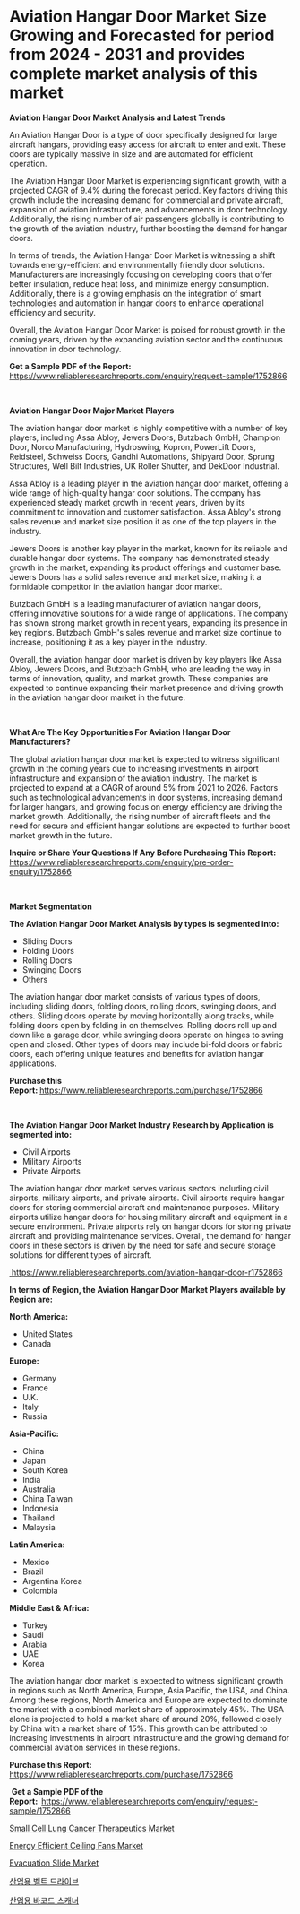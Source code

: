 <p><h1>Aviation Hangar Door Market Size Growing and Forecasted for period from 2024 - 2031 and provides complete market analysis of this market</h1></p><p><strong>Aviation Hangar Door Market Analysis and Latest Trends</strong></p>
<p><p>An Aviation Hangar Door is a type of door specifically designed for large aircraft hangars, providing easy access for aircraft to enter and exit. These doors are typically massive in size and are automated for efficient operation.</p><p>The Aviation Hangar Door Market is experiencing significant growth, with a projected CAGR of 9.4% during the forecast period. Key factors driving this growth include the increasing demand for commercial and private aircraft, expansion of aviation infrastructure, and advancements in door technology. Additionally, the rising number of air passengers globally is contributing to the growth of the aviation industry, further boosting the demand for hangar doors.</p><p>In terms of trends, the Aviation Hangar Door Market is witnessing a shift towards energy-efficient and environmentally friendly door solutions. Manufacturers are increasingly focusing on developing doors that offer better insulation, reduce heat loss, and minimize energy consumption. Additionally, there is a growing emphasis on the integration of smart technologies and automation in hangar doors to enhance operational efficiency and security.</p><p>Overall, the Aviation Hangar Door Market is poised for robust growth in the coming years, driven by the expanding aviation sector and the continuous innovation in door technology.</p></p>
<p><strong>Get a Sample PDF of the Report:&nbsp;</strong> <a href="https://www.reliableresearchreports.com/enquiry/request-sample/1752866">https://www.reliableresearchreports.com/enquiry/request-sample/1752866</a></p>
<p>&nbsp;</p>
<p><strong>Aviation Hangar Door Major Market Players</strong></p>
<p><p>The aviation hangar door market is highly competitive with a number of key players, including Assa Abloy, Jewers Doors, Butzbach GmbH, Champion Door, Norco Manufacturing, Hydroswing, Kopron, PowerLift Doors, Reidsteel, Schweiss Doors, Gandhi Automations, Shipyard Door, Sprung Structures, Well Bilt Industries, UK Roller Shutter, and DekDoor Industrial.</p><p>Assa Abloy is a leading player in the aviation hangar door market, offering a wide range of high-quality hangar door solutions. The company has experienced steady market growth in recent years, driven by its commitment to innovation and customer satisfaction. Assa Abloy's strong sales revenue and market size position it as one of the top players in the industry.</p><p>Jewers Doors is another key player in the market, known for its reliable and durable hangar door systems. The company has demonstrated steady growth in the market, expanding its product offerings and customer base. Jewers Doors has a solid sales revenue and market size, making it a formidable competitor in the aviation hangar door market.</p><p>Butzbach GmbH is a leading manufacturer of aviation hangar doors, offering innovative solutions for a wide range of applications. The company has shown strong market growth in recent years, expanding its presence in key regions. Butzbach GmbH's sales revenue and market size continue to increase, positioning it as a key player in the industry.</p><p>Overall, the aviation hangar door market is driven by key players like Assa Abloy, Jewers Doors, and Butzbach GmbH, who are leading the way in terms of innovation, quality, and market growth. These companies are expected to continue expanding their market presence and driving growth in the aviation hangar door market in the future.</p></p>
<p>&nbsp;</p>
<p><strong>What Are The Key Opportunities For Aviation Hangar Door Manufacturers?</strong></p>
<p><p>The global aviation hangar door market is expected to witness significant growth in the coming years due to increasing investments in airport infrastructure and expansion of the aviation industry. The market is projected to expand at a CAGR of around 5% from 2021 to 2026. Factors such as technological advancements in door systems, increasing demand for larger hangars, and growing focus on energy efficiency are driving the market growth. Additionally, the rising number of aircraft fleets and the need for secure and efficient hangar solutions are expected to further boost market growth in the future.</p></p>
<p><strong>Inquire or Share Your Questions If Any Before Purchasing This Report:</strong> <a href="https://www.reliableresearchreports.com/enquiry/pre-order-enquiry/1752866">https://www.reliableresearchreports.com/enquiry/pre-order-enquiry/1752866</a></p>
<p>&nbsp;</p>
<p><strong>Market Segmentation</strong></p>
<p><strong>The Aviation Hangar Door Market Analysis by types is segmented into:</strong></p>
<p><ul><li>Sliding Doors</li><li>Folding Doors</li><li>Rolling Doors</li><li>Swinging Doors</li><li>Others</li></ul></p>
<p><p>The aviation hangar door market consists of various types of doors, including sliding doors, folding doors, rolling doors, swinging doors, and others. Sliding doors operate by moving horizontally along tracks, while folding doors open by folding in on themselves. Rolling doors roll up and down like a garage door, while swinging doors operate on hinges to swing open and closed. Other types of doors may include bi-fold doors or fabric doors, each offering unique features and benefits for aviation hangar applications.</p></p>
<p><strong>Purchase this Report:&nbsp;</strong><a href="https://www.reliableresearchreports.com/purchase/1752866">https://www.reliableresearchreports.com/purchase/1752866</a></p>
<p>&nbsp;</p>
<p><strong>The Aviation Hangar Door Market Industry Research by Application is segmented into:</strong></p>
<p><ul><li>Civil Airports</li><li>Military Airports</li><li>Private Airports</li></ul></p>
<p><p>The aviation hangar door market serves various sectors including civil airports, military airports, and private airports. Civil airports require hangar doors for storing commercial aircraft and maintenance purposes. Military airports utilize hangar doors for housing military aircraft and equipment in a secure environment. Private airports rely on hangar doors for storing private aircraft and providing maintenance services. Overall, the demand for hangar doors in these sectors is driven by the need for safe and secure storage solutions for different types of aircraft.</p></p>
<p><a href="https://www.reliableresearchreports.com/aviation-hangar-door-r1752866">&nbsp;https://www.reliableresearchreports.com/aviation-hangar-door-r1752866</a></p>
<p><strong>In terms of Region, the Aviation Hangar Door Market Players available by Region are:</strong></p>
<p>
    <p> <strong> North America: </strong>
        <ul>
            <li>United States</li>
            <li>Canada</li>
        </ul>
        </p> 
    <p> <strong> Europe: </strong>
        <ul>
            <li>Germany</li>
            <li>France</li>
            <li>U.K.</li>
            <li>Italy</li>
            <li>Russia</li>
        </ul>
        </p> 
    <p> <strong> Asia-Pacific: </strong>
        <ul>
            <li>China</li>
            <li>Japan</li>
            <li>South Korea</li>
            <li>India</li>
            <li>Australia</li>
            <li>China Taiwan</li>
            <li>Indonesia</li>
            <li>Thailand</li>
            <li>Malaysia</li>
        </ul>
        </p> 
    <p> <strong> Latin America: </strong>
        <ul>
            <li>Mexico</li>
            <li>Brazil</li>
            <li>Argentina Korea</li>
            <li>Colombia</li>
        </ul>
        </p> 
    <p> <strong> Middle East & Africa: </strong>
        <ul>
            <li>Turkey</li>
            <li>Saudi</li>
            <li>Arabia</li>
            <li>UAE</li>
            <li>Korea</li>
        </ul>
    </p>
    </p>
<p><p>The aviation hangar door market is expected to witness significant growth in regions such as North America, Europe, Asia Pacific, the USA, and China. Among these regions, North America and Europe are expected to dominate the market with a combined market share of approximately 45%. The USA alone is projected to hold a market share of around 20%, followed closely by China with a market share of 15%. This growth can be attributed to increasing investments in airport infrastructure and the growing demand for commercial aviation services in these regions.</p></p>
<p><strong>Purchase this Report: </strong><a href="https://www.reliableresearchreports.com/purchase/1752866">https://www.reliableresearchreports.com/purchase/1752866</a></p>
<p>&nbsp;<strong>Get a Sample PDF of the Report:&nbsp;&nbsp;</strong><a href="https://www.reliableresearchreports.com/enquiry/request-sample/1752866">https://www.reliableresearchreports.com/enquiry/request-sample/1752866</a></p>
<p><strong></strong></p>
<p><p><a href="https://www.linkedin.com/pulse/small-cell-lung-cancer-therapeutics-market-analysis-sze-forecasted-anrpe">Small Cell Lung Cancer Therapeutics Market</a></p><p><a href="https://github.com/sonuprakash1/Market-Research-Report-List-2/blob/main/energy-efficient-ceiling-fans-market.md">Energy Efficient Ceiling Fans Market</a></p><p><a href="https://github.com/jhcraigie/Market-Research-Report-List-3/blob/main/evacuation-slide-market.md">Evacuation Slide Market</a></p><p><a href="https://github.com/vsn7qpua81q/Market-Research-Report-List-2/blob/main/771382152201.md">산업용 벨트 드라이브</a></p><p><a href="https://github.com/trmesnao7959541/Market-Research-Report-List-2/blob/main/464718352199.md">산업용 바코드 스캐너</a></p></p>